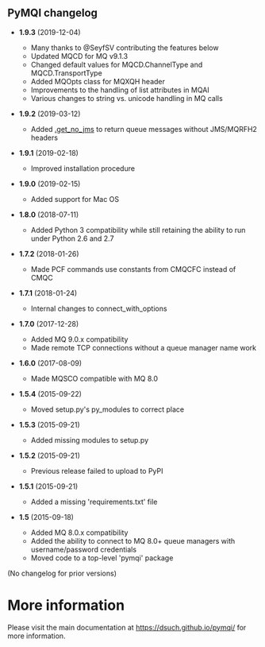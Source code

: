 PyMQI changelog
---------------

* **1.9.3** (2019-12-04)

  * Many thanks to @SeyfSV contributing the features below
  * Updated MQCD for MQ v9.1.3
  * Changed default values for MQCD.ChannelType and MQCD.TransportType
  * Added MQOpts class for MQXQH header
  * Improvements to the handling of list attributes in MQAI
  * Various changes to string vs. unicode handling in MQ calls

* **1.9.2** (2019-03-12)

  * Added [.get_no_jms](https://dsuch.github.io/pymqi/examples.html#how-to-get-a-message-without-jms-mqrfh2-headers) to return queue messages without JMS/MQRFH2 headers

* **1.9.1** (2019-02-18)

  * Improved installation procedure

* **1.9.0** (2019-02-15)

  * Added support for Mac OS

* **1.8.0** (2018-07-11)

  * Added Python 3 compatibility while still retaining the ability to run under Python 2.6 and 2.7

* **1.7.2** (2018-01-26)

  * Made PCF commands use constants from CMQCFC instead of CMQC

* **1.7.1** (2018-01-24)

  * Internal changes to connect_with_options

* **1.7.0** (2017-12-28)

  * Added MQ 9.0.x compatibility
  * Made remote TCP connections without a queue manager name work

* **1.6.0** (2017-08-09)

  * Made MQSCO compatible with MQ 8.0

* **1.5.4** (2015-09-22)

  * Moved setup.py's py_modules to correct place

* **1.5.3** (2015-09-21)

  * Added missing modules to setup.py

* **1.5.2** (2015-09-21)

  * Previous release failed to upload to PyPI

* **1.5.1** (2015-09-21)

  * Added a missing 'requirements.txt' file

* **1.5** (2015-09-18)

  * Added MQ 8.0.x compatibility
  * Added the ability to connect to MQ 8.0+ queue managers with username/password credentials
  * Moved code to a top-level 'pymqi' package

(No changelog for prior versions)

More information
================

Please visit the main documentation at https://dsuch.github.io/pymqi/ for more information.
